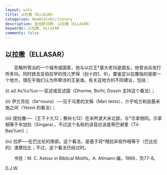 ```yaml
---
layout: wiki
title: 以拉撒（ELLASAR）
categories: NewBibleDictionary
description: 圣经新词典: 以拉撒（ELLASAR）
keywords: 以拉撒, ELLASAR
comments: false
---
```


## 以拉撒（ELLASAR）

　　亚略所管治的一个城市或国家，他与以拦王*基大老玛是盟友。他曾派兵攻打所多玛，同时掳去亚伯拉罕的侄儿罗得（创十四1、9）。要鉴定以拉撒指的是那一个地方，很在乎我们认为所牵涉的王是谁。有关这地方的不同建议，包括：

(i) a{l As%s%ur──亚述或亚述国（Dhorme, Bo/hl, Dossin 支持这个看法）；

(ii) 伊兰苏拉（Ila^nsura）──见于马里的文稿（Mari texts），介乎哈兰和迦基米施之间（Yeivin 的看法）；

(iii) 提拉撒──（王下十九12；赛卅七12）在米所波大米北部，与*示拿相同。示拿相等于辛加拉（Singara），不过这个名称的读音应该是蒂巴谢里（Til-Bas%eri）；

(iv) 拉萨──在巴比伦的南部。这个看法，是基于将*暗拉非视作相等于（巴比伦的）澳摩拉比；不过，这个看法已经过时。

　　书目：M. C. Astour in Biblical Motifs，A. Altmann 编，1966，页77-8。

D.J.W.








